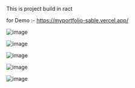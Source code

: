 This is project build in ract 

for Demo :- https://myportfolio-sable.vercel.app/

![image](https://user-images.githubusercontent.com/90319891/138650741-61aa255d-2986-4f11-82eb-9a316ea21f48.png)

![image](https://user-images.githubusercontent.com/90319891/138650870-f0a91467-009c-411a-b6fb-a666127a350c.png)

![image](https://user-images.githubusercontent.com/90319891/138650905-be230feb-b850-4e13-8d1a-38f05ad53b5e.png)

![image](https://user-images.githubusercontent.com/90319891/138650934-b30a94ee-86cf-4cfd-ba86-13122f112685.png)

![image](https://user-images.githubusercontent.com/90319891/138650955-d40248e4-a613-47db-964e-9c4601cc0e83.png)



